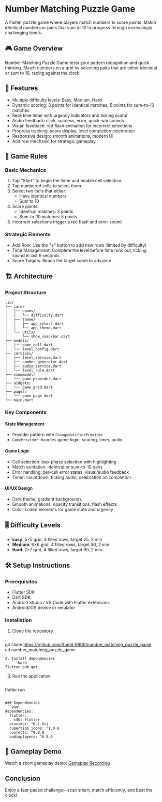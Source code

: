 # Number Matching Puzzle Game

A Flutter puzzle game where players match numbers to score points. Match identical numbers or pairs that sum to 10 to progress through increasingly challenging levels.

## 🎮 Game Overview

Number Matching Puzzle Game tests your pattern recognition and quick thinking. Match numbers on a grid by selecting pairs that are either identical or sum to 10, racing against the clock.

## 🚀 Features

- Multiple difficulty levels: Easy, Medium, Hard
- Dynamic scoring: 3 points for identical matches, 5 points for sum-to-10 matches
- Real-time timer with urgency indicators and ticking sound
- Audio feedback: click, success, error, quick-win sounds
- Visual feedback: red flash animation for incorrect selections
- Progress tracking: score display, level completion celebration
- Responsive design: smooth animations, modern UI
- Add row mechanic for strategic gameplay

## 🎯 Game Rules

### Basic Mechanics
1. Tap "Start" to begin the timer and enable cell selection
2. Tap numbered cells to select them
3. Select two cells that either:
   - Have identical numbers
   - Sum to 10
4. Score points:
   - Identical matches: 3 points
   - Sum-to-10 matches: 5 points
5. Incorrect selections trigger a red flash and error sound

### Strategic Elements
- Add Row: Use the "+" button to add new rows (limited by difficulty)
- Time Management: Complete the level before time runs out; ticking sound in last 9 seconds
- Score Targets: Reach the target score to advance

## 🏗️ Architecture

### Project Structure
```
lib/
├── core/
│   ├── enums/
│   │   └── difficulty.dart
│   ├── theme/
│   │   ├── app_colors.dart
│   │   └── app_theme.dart
│   └── utils/
│       └── show_snackbar.dart
├── models/
│   ├── game_cell.dart
│   └── level_config.dart
├── services/
│   ├── level_service.dart
│   ├── number_generator.dart
│   ├── audio_service.dart
│   └── level_rule.dart
├── viewmodel/
│   └── game_provider.dart
├── widgets/
│   └── game_grid.dart
├── pages/
│   └── game_page.dart
└── main.dart
```

### Key Components

#### State Management
- Provider pattern with `ChangeNotifierProvider`
- `GameProvider`: handles game logic, scoring, timer, audio

#### Game Logic
- Cell selection: two-phase selection with highlighting
- Match validation: identical or sum-to-10 pairs
- Error handling: per-cell error states, visual/audio feedback
- Timer: countdown, ticking audio, celebration on completion

#### UI/UX Design
- Dark theme, gradient backgrounds
- Smooth animations, opacity transitions, flash effects
- Color-coded elements for game state and urgency

## 🎚️ Difficulty Levels

- **Easy**: 5×5 grid, 3 filled rows, target 25, 2 min
- **Medium**: 6×6 grid, 4 filled rows, target 50, 2 min
- **Hard**: 7×7 grid, 4 filled rows, target 90, 2 min

## 🛠️ Setup Instructions

### Prerequisites
- Flutter SDK
- Dart SDK
- Android Studio / VS Code with Flutter extensions
- Android/iOS device or emulator

### Installation

1. Clone the repository
   ```bash
git clone https://github.com/Sumit-9900/number_matching_puzzle_game
cd number_matching_puzzle_game
```
2. Install dependencies
   ```bash
flutter pub get
```
3. Run the application
   ```bash
flutter run
```

### Dependencies
```yaml
dependencies:
  flutter:
    sdk: flutter
  provider: ^6.1.5+1
  cupertino_icons: ^1.0.8
  confetti: ^0.8.0
  audioplayers: ^6.5.0
```

## 🎥 Gameplay Demo

Watch a short gameplay demo: [Gameplay Recording](https://www.loom.com/share/285971fcf1114330a9fc71119cfb7da5)

## Conclusion

Enjoy a fast-paced challenge—scan smart, match efficiently, and beat the clock!

